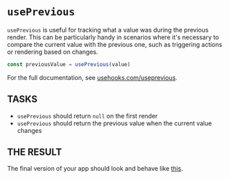# `usePrevious`

`usePrevious` is useful for tracking what a value was during the previous render. This can be particularly handy in scenarios where it's necessary to compare the current value with the previous one, such as triggering actions or rendering based on changes.

```js
const previousValue = usePrevious(value)
```

For the full documentation, see [usehooks.com/useprevious](https://usehooks.com/useprevious).

## TASKS

- `usePrevious` should return `null` on the first render
- `usePrevious` should return the previous value when the current value changes

## THE RESULT

The final version of your app should look and behave like [this](https://codesandbox.io/p/sandbox/useprevious-diev3s).
